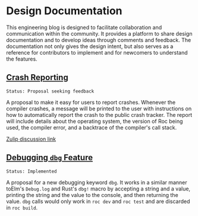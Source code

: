 
# Design Documentation

This engineering blog is designed to facilitate collaboration and communication within the community. It provides a platform to share design documentation and to develop ideas through comments and feedback. The documentation not only gives the design intent, but also serves as a reference for contributors to implement and for newcomers to understand the features.

## [Crash Reporting](/crash-reporting.html)

    Status: Proposal seeking feedback

A proposal to make it easy for users to report crashes. Whenever the compiler crashes, a message will be printed to the user with instructions on how to automatically report the crash to the public crash tracker. The report will include details about the operating system, the version of Roc being used, the compiler error, and a backtrace of the compiler's call stack.

[Zulip discussion link](https://roc.zulipchat.com/#narrow/stream/231635-compiler-development/topic/crash.20reporter/near/313538759)

## [Debugging `dbg` Feature](/dbg-feature.html)

    Status: Implemented

A proposal for a new debugging keyword `dbg`. It works in a similar manner toElm's `Debug.log` and Rust's `dbg!` macro by accepting a string and a value, printing the string and the value to the console, and then returning the value. `dbg` calls would only work in `roc dev` and `roc test` and are discarded in `roc build`.

